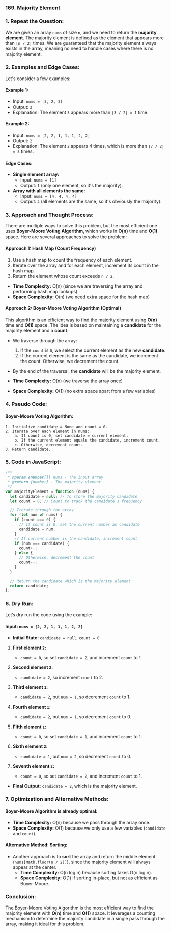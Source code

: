 ### 169. Majority Element

### 1. Repeat the Question:

We are given an array `nums` of size `n`, and we need to return the **majority element**. The majority element is defined as the element that appears more than `⌊n / 2⌋` times. We are guaranteed that the majority element always exists in the array, meaning no need to handle cases where there is no majority element.

### 2. Examples and Edge Cases:

Let's consider a few examples:

#### Example 1:

- Input: `nums = [3, 2, 3]`
- Output: `3`
- Explanation: The element `3` appears more than `⌊3 / 2⌋ = 1` time.

#### Example 2:

- Input: `nums = [2, 2, 1, 1, 1, 2, 2]`
- Output: `2`
- Explanation: The element `2` appears 4 times, which is more than `⌊7 / 2⌋ = 3` times.

#### Edge Cases:

- **Single element array:**
  - Input: `nums = [1]`
  - Output: `1` (only one element, so it's the majority).
- **Array with all elements the same:**
  - Input: `nums = [4, 4, 4, 4]`
  - Output: `4` (all elements are the same, so it's obviously the majority).

### 3. Approach and Thought Process:

There are multiple ways to solve this problem, but the most efficient one uses **Boyer-Moore Voting Algorithm**, which works in **O(n)** time and **O(1)** space. Here are several approaches to solve the problem:

#### **Approach 1: Hash Map (Count Frequency)**

1. Use a hash map to count the frequency of each element.
2. Iterate over the array and for each element, increment its count in the hash map.
3. Return the element whose count exceeds `n / 2`.

- **Time Complexity:** O(n) (since we are traversing the array and performing hash map lookups)
- **Space Complexity:** O(n) (we need extra space for the hash map)

#### **Approach 2: Boyer-Moore Voting Algorithm (Optimal)**

This algorithm is an efficient way to find the majority element using **O(n)** time and **O(1)** space. The idea is based on maintaining a **candidate** for the majority element and a **count**.

- We traverse through the array:
  1. If the `count` is `0`, we select the current element as the new **candidate**.
  2. If the current element is the same as the candidate, we increment the count. Otherwise, we decrement the count.
- By the end of the traversal, the **candidate** will be the majority element.

- **Time Complexity:** O(n) (we traverse the array once)
- **Space Complexity:** O(1) (no extra space apart from a few variables)

### 4. Pseudo Code:

#### Boyer-Moore Voting Algorithm:

```text
1. Initialize candidate = None and count = 0.
2. Iterate over each element in nums:
    a. If count is 0, set candidate = current element.
    b. If the current element equals the candidate, increment count.
    c. Otherwise, decrement count.
3. Return candidate.
```

### 5. Code in JavaScript:

```javascript
/**
 * @param {number[]} nums - The input array
 * @return {number} - The majority element
 */
var majorityElement = function (nums) {
  let candidate = null; // To store the majority candidate
  let count = 0; // Count to track the candidate's frequency

  // Iterate through the array
  for (let num of nums) {
    if (count === 0) {
      // If count is 0, set the current number as candidate
      candidate = num;
    }
    // If current number is the candidate, increment count
    if (num === candidate) {
      count++;
    } else {
      // Otherwise, decrement the count
      count--;
    }
  }

  // Return the candidate which is the majority element
  return candidate;
};
```

### 6. Dry Run:

Let’s dry run the code using the example:

#### Input: `nums = [2, 2, 1, 1, 1, 2, 2]`

- **Initial State:** `candidate = null`, `count = 0`

1. **First element `2`:**

   - `count = 0`, so set `candidate = 2`, and increment `count` to 1.

2. **Second element `2`:**

   - `candidate = 2`, so increment `count` to 2.

3. **Third element `1`:**

   - `candidate = 2`, but `num = 1`, so decrement `count` to 1.

4. **Fourth element `1`:**

   - `candidate = 2`, but `num = 1`, so decrement `count` to 0.

5. **Fifth element `1`:**

   - `count = 0`, so set `candidate = 1`, and increment `count` to 1.

6. **Sixth element `2`:**

   - `candidate = 1`, but `num = 2`, so decrement `count` to 0.

7. **Seventh element `2`:**
   - `count = 0`, so set `candidate = 2`, and increment `count` to 1.

- **Final Output:** `candidate = 2`, which is the majority element.

### 7. Optimization and Alternative Methods:

#### Boyer-Moore Algorithm is already optimal:

- **Time Complexity:** O(n) because we pass through the array once.
- **Space Complexity:** O(1) because we only use a few variables (`candidate` and `count`).

#### Alternative Method: Sorting:

- Another approach is to **sort** the array and return the middle element (`nums[Math.floor(n / 2)]`), since the majority element will always appear at the center.
  - **Time Complexity:** O(n log n) because sorting takes O(n log n).
  - **Space Complexity:** O(1) if sorting in-place, but not as efficient as Boyer-Moore.

### Conclusion:

The Boyer-Moore Voting Algorithm is the most efficient way to find the majority element with **O(n)** time and **O(1)** space. It leverages a counting mechanism to determine the majority candidate in a single pass through the array, making it ideal for this problem.
